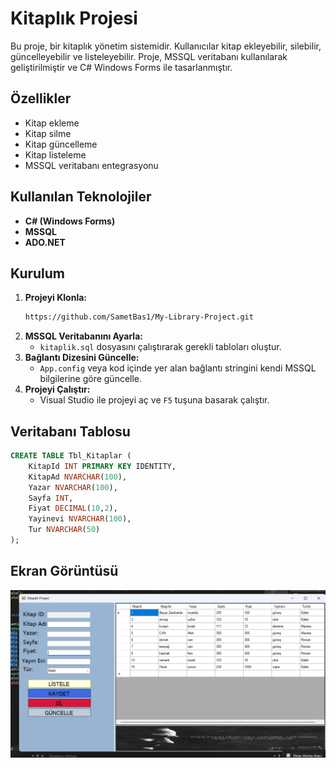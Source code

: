# Kitaplık Projesi

Bu proje, bir kitaplık yönetim sistemidir. Kullanıcılar kitap ekleyebilir, silebilir, güncelleyebilir ve listeleyebilir. Proje, MSSQL veritabanı kullanılarak geliştirilmiştir ve C# Windows Forms ile tasarlanmıştır.

## Özellikler
- Kitap ekleme
- Kitap silme
- Kitap güncelleme
- Kitap listeleme
- MSSQL veritabanı entegrasyonu

## Kullanılan Teknolojiler
- **C# (Windows Forms)**
- **MSSQL**
- **ADO.NET**

## Kurulum
1. **Projeyi Klonla:**
   ```sh
   https://github.com/SametBas1/My-Library-Project.git
   ```
2. **MSSQL Veritabanını Ayarla:**
   - `kitaplik.sql` dosyasını çalıştırarak gerekli tabloları oluştur.
3. **Bağlantı Dizesini Güncelle:**
   - `App.config` veya kod içinde yer alan bağlantı stringini kendi MSSQL bilgilerine göre güncelle.
4. **Projeyi Çalıştır:**
   - Visual Studio ile projeyi aç ve `F5` tuşuna basarak çalıştır.

## Veritabanı Tablosu
```sql
CREATE TABLE Tbl_Kitaplar (
    KitapId INT PRIMARY KEY IDENTITY,
    KitapAd NVARCHAR(100),
    Yazar NVARCHAR(100),
    Sayfa INT,
    Fiyat DECIMAL(10,2),
    Yayinevi NVARCHAR(100),
    Tur NVARCHAR(50)
);
```

## Ekran Görüntüsü
![Uygulama Ekran Görüntüsü](ss.png)


